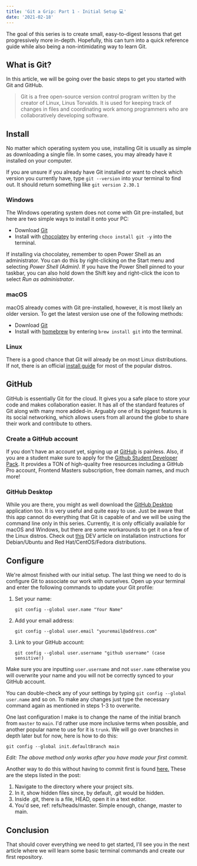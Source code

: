 ```yaml
---
title: 'Git a Grip: Part 1 - Initial Setup 💻'
date: '2021-02-18'
---
```


The goal of this series is to create small, easy-to-digest lessons that get progressively more in-depth. Hopefully, this can turn into a quick reference guide while also being a non-intimidating way to learn Git.

## What is Git?

In this article, we will be going over the basic steps to get you started with Git and GitHub.

> Git is a free open-source version control program written by the creator of Linux, Linus Torvalds. It is used for keeping track of changes in files and coordinating work among programmers who are collaboratively developing software.

## Install

No matter which operating system you use, installing Git is usually as simple as downloading a single file. In some cases, you may already have it installed on your computer.

If you are unsure if you already have Git installed or want to check which version you currently have, type `git --version` into your terminal to find out. It should return something like `git version 2.30.1`

### Windows

The Windows operating system does not come with Git pre-installed, but here are two simple ways to install it onto your PC:

- Download [Git](https://git-scm.com/)
- Install with [chocolatey](https://chocolatey.org/) by entering `choco install git -y` into the terminal.

If installing via chocolatey, remember to open Power Shell as an administrator. You can do this by right-clicking on the Start menu and selecting _Power Shell (Admin)_. If you have the Power Shell pinned to your taskbar, you can also hold down the Shift key and right-click the icon to select _Run as administrator_.

### macOS

macOS already comes with Git pre-installed, however, it is most likely an older version. To get the latest version use one of the following methods:

- Download [Git](https://git-scm.com/)
- Install with [homebrew](https://brew.sh/) by entering `brew install git` into the terminal.

### Linux

There is a good chance that Git will already be on most Linux distributions. If not, there is an official [install guide](https://git-scm.com/download/linux) for most of the popular distros.

## GitHub

GitHub is essentially Git for the cloud. It gives you a safe place to store your code and makes collaboration easier. It has all of the standard features of Git along with many more added-in. Arguably one of its biggest features is its social networking, which allows users from all around the globe to share their work and contribute to others.

### Create a GitHub account

If you don't have an account yet, signing up at [GitHub](https://github.com/) is painless. Also, if you are a student make sure to apply for the [Github Student Developer Pack](https://education.github.com/pack). It provides a TON of high-quality free resources including a GitHub Pro account, Frontend Masters subscription, free domain names, and much more!

### GitHub Desktop

While you are there, you might as well download the [GitHub Desktop](https://desktop.github.com/) application too. It is very useful and quite easy to use. Just be aware that this app cannot do everything that Git is capable of and we will be using the command line only in this series. Currently, it is only officially available for macOS and Windows, but there are some workarounds to get it on a few of the Linux distros. Check out [this](https://dev.to/rahedmir/is-github-desktop-available-for-gnu-linux-4a69) DEV article on installation instructions for Debian/Ubuntu and Red Hat/CentOS/Fedora distributions.

## Configure

We're almost finished with our initial setup. The last thing we need to do is configure Git to associate our work with ourselves. Open up your terminal and enter the following commands to update your Git profile:

1. Set your name:

   ```shell
   git config --global user.name "Your Name"
   ```

2. Add your email address:

   ```shell
   git config --global user.email "youremail@address.com"
   ```

3. Link to your GitHub account:

   ```shell
   git config --global user.username "github username" (case sensitive!)
   ```

Make sure you are inputting `user.username` and not `user.name` otherwise you will overwrite your name and you will not be correctly synced to your GitHub account.

You can double-check any of your settings by typing `git config --global user.name` and so on. To make any changes just type the necessary command again as mentioned in steps 1-3 to overwrite.

One last configuration I make is to change the name of the initial branch from `master` to `main`. I'd rather use more inclusive terms when possible, and another popular name to use for it is `trunk`. We will go over branches in depth later but for now, here is how to do this:

```shell
git config --global init.defaultBranch main
```

_Edit: The above method only works after you have made your first commit._

Another way to do this without having to commit first is found [here.](https://stackoverflow.com/a/64769110/8298834) These are the steps listed in the post:

1. Navigate to the directory where your project sits.
2. In it, show hidden files since, by default, .git would be hidden.
3. Inside .git, there is a file, HEAD, open it in a text editor.
4. You'd see, ref: refs/heads/master. Simple enough, change, master to main.

## Conclusion

That should cover everything we need to get started, I'll see you in the next article where we will learn some basic terminal commands and create our first repository.
